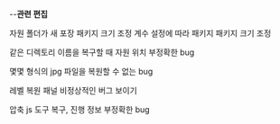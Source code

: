 
--**관련 편집**

자원 폴더가 새 포장 패키지 크기 조정 계수 설정에 따라 패키지 패키지 크기 조정

같은 디렉토리 이름을 복구할 때 자원 위치 부정확한 bug

몇몇 형식의 jpg 파일을 복원할 수 없는 bug

레벨 복원 패널 비정상적인 버그 보이기

압축 js 도구 복구, 진행 정보 부정확한 bug

